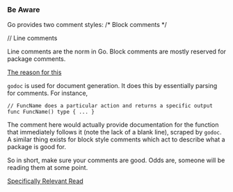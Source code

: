 ### Be Aware

Go provides two comment styles:
/*
    Block comments
 */

// Line comments

Line comments are the norm in Go. Block comments are mostly reserved for package
comments.

[The reason for this](https://pkg.go.dev/cmd/go#hdr-Show_documentation_for_package_or_symbol)

`godoc` is used for document generation. It does this by essentially parsing for
comments. For instance, 
```
// FuncName does a particular action and returns a specific output
func FuncName() type { ... }
```

The comment here would actually provide documentation for the function that
immediately follows it (note the lack of a blank line), scraped by `godoc`. A
similar thing exists for block style comments which act to describe what a
package is good for.

So in short, make sure your comments are good. Odds are, someone will be reading
them at some point.


[Specifically Relevant Read](https://go.dev/doc/effective_go#commentary)
